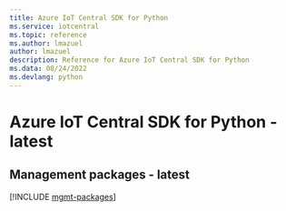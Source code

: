 ```yaml
---
title: Azure IoT Central SDK for Python
ms.service: iotcentral
ms.topic: reference
ms.author: lmazuel
author: lmazuel
description: Reference for Azure IoT Central SDK for Python
ms.data: 08/24/2022
ms.devlang: python
---
```

# Azure IoT Central SDK for Python - latest

## Management packages - latest
[!INCLUDE [mgmt-packages](iot-central-mgmt-index.md)]